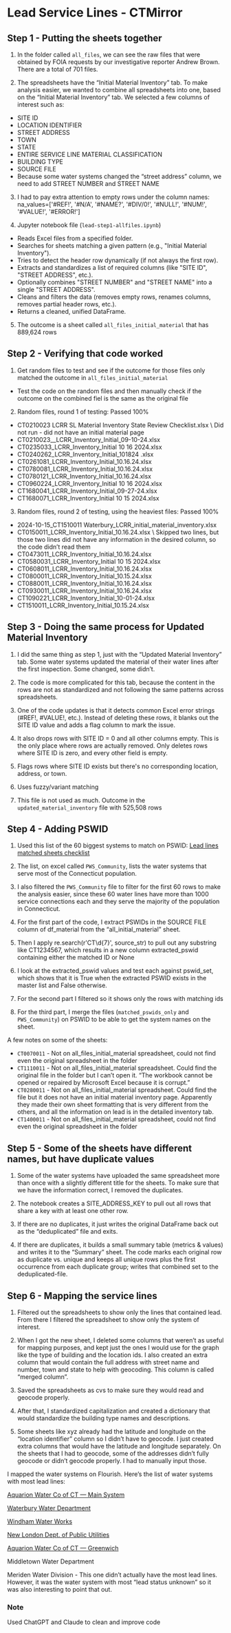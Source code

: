 # Lead Service Lines - CTMirror


## Step 1 - Putting the sheets together 

1) In the folder called `all_files`, we can see the raw files that were obtained by FOIA requests by our investigative reporter Andrew Brown. There are a total of 701 files.

2) The spreadsheets have the “Initial Material Inventory” tab. To make analysis easier, we wanted to combine all spreadsheets into one, based on the “Initial Material Inventory” tab. We selected a few columns of interest such as:
 - SITE ID
 - LOCATION IDENTIFIER
 - STREET ADDRESS
 - TOWN	
 - STATE
 - ENTIRE SERVICE LINE MATERIAL CLASSIFICATION
 - BUILDING TYPE
 - SOURCE FILE
 - Because some water systems changed the “street address” column, we need to add STREET NUMBER and STREET NAME

3) I had to pay extra attention to empty rows under the column names: na_values=['#REF!', '#N/A', '#NAME?', '#DIV/0!', '#NULL!', '#NUM!', '#VALUE!', '#ERROR!']
   
4) Jupyter notebook file (`lead-step1-allfiles.ipynb`)
- Reads Excel files from a specified folder.
- Searches for sheets matching a given pattern (e.g., "Initial Material Inventory").
- Tries to detect the header row dynamically (if not always the first row).
- Extracts and standardizes a list of required columns (like "SITE ID", "STREET ADDRESS", etc.).
- Optionally combines "STREET NUMBER" and "STREET NAME" into a single "STREET ADDRESS".
- Cleans and filters the data (removes empty rows, renames columns, removes partial header rows, etc.).
- Returns a cleaned, unified DataFrame.

5) The outcome is a sheet called `all_files_initial_material` that has 889,624 rows

## Step 2 - Verifying that code worked

1) Get random files to test and see if the outcome for those files only matched the outcome in `all_files_initial_material`
- Test the code on the random files and then manually check if the outcome on the combined fiel is the same as the original file

2) Random files, round 1 of testing: Passed 100%
- CT0210023 LCRR SL Material Inventory State Review Checklist.xlsx  \\ Did not run - did not have an initial material page
- CT0210023__LCRR_Inventory_Initial_09-10-24.xlsx
- CT0235033_LCRR_Inventory_Initial 10 16 2024.xlsx
- CT0240262_LCRR_Inventory_Initial_101824 .xlsx
- CT0261081_LCRR_Inventory_Initial_10.16.24.xlsx
- CT0780081_LCRR_Inventory_Initial_10.16.24.xlsx
- CT0780121_LCRR_Inventory_Initial_10.16.24.xlsx
- CT0960224_LCRR_Inventory_Initial 10 16 2024.xlsx
- CT1680041_LCRR_Inventory_Initial_09-27-24.xlsx
- CT1680071_LCRR_Inventory_Initial 10 15 2024.xlsx
3) Random files, round 2 of testing, using the heaviest files: Passed 100%
- 2024-10-15_CT1510011 Waterbury_LCRR_initial_material_inventory.xlsx
- CT0150011_LCRR_Inventory_Initial_10.16.24.xlsx \\ Skipped two lines, but those two lines did not have any information in the desired column, so the code didn’t read them
- CT0473011_LCRR_Inventory_Initial_10.16.24.xlsx
- CT0580031_LCRR_Inventory_Initial 10 15 2024.xlsx
- CT0608011_LCRR_Inventory_Initial_10.16.24.xlsx
- CT0800011_LCRR_Inventory_Initial_10.15.24.xlsx
- CT0880011_LCRR_Inventory_Initial_10.16.24.xlsx
- CT0930011_LCRR_Inventory_Initial_10.16.24.xlsx
- CT1090221_LCRR_Inventory_Initial_10-01-24.xlsx
- CT1510011_LCRR_Inventory_Initial_10.15.24.xlsx

## Step 3 - Doing the same process for Updated Material Inventory
 
1) I did the same thing as step 1, just with the “Updated Material Inventory” tab. Some water systems updated the material of their water lines after the first inspection. Some changed, some didn’t.

2) The code is more complicated for this tab, because the content in the rows are not as standardized and not following the same patterns across spreadsheets. 

3) One of the code updates is that it detects common Excel error strings (#REF!, #VALUE!, etc.). Instead of deleting these rows, it blanks out the SITE ID value and adds a flag column to mark the issue.

4) It also drops rows with SITE ID = 0 and all other columns empty. This is the only place where rows are actually removed. Only deletes rows where SITE ID is zero, and every other field is empty.

5) Flags rows where SITE ID exists but there's no corresponding location, address, or town.

6) Uses fuzzy/variant matching
   
8) This file is not used as much. Outcome in the `updated_material_inventory` file with 525,508 rows

## Step 4 - Adding PSWID

1) Used this list of the 60 biggest systems to match on PSWID: [Lead lines matched sheets checklist](https://docs.google.com/spreadsheets/d/1OGe2SZkxhGrTAhYyOh-n-zhLr_uRAEcbY7qQjuRBsyA/edit?gid=0#gid=0)
   
2) The list, on excel called `PWS_Community`, lists the water systems that serve most of the Connecticut population.

3) I also filtered the `PWS_Community` file to filter for the first 60 rows to make the analysis easier, since these 60 water lines have more than 1000 service connections each and they serve the majority of the population in Connecticut.

4) For the first part of the code, I extract PSWIDs in the SOURCE FILE column of df_material from the “all_initial_material” sheet.

5) Then I apply re.search(r'CT\d{7}', source_str) to pull out any substring like CT1234567, which results in a new column extracted_pswid containing either the matched ID or None

6) I look at the extracted_pswid values and test each against pswid_set, which shows that it is True when the extracted PSWID exists in the master list and False otherwise.

7) For the second part I filtered so it shows only the rows with matching ids

8) For the third part, I merge the files (`matched_pswids_only` and `PWS_Community`) on PSWID to be able to get the system names on the sheet. 

A few notes on some of the sheets:
- `CT0070011` - Not on all_files_initial_material spreadsheet, could not find even the original spreadsheet in the folder
- `CT1110011` - Not on all_files_initial_material spreadsheet. Could find the original file in the folder but I can’t open it. “The workbook cannot be opened or repaired by Microsoft Excel because it is corrupt.”
- `CT0280011` - Not on all_files_initial_material spreadsheet. Could find the file but it does not have an initial material inventory page. Apparently they made their own sheet formatting that is very different from the others, and all the information on lead is in the detailed inventory tab.
- `CT1400011` - Not on all_files_initial_material spreadsheet, could not find even the original spreadsheet in the folder

## Step 5 - Some of the sheets have different names, but have duplicate values

1) Some of the water systems have uploaded the same spreadsheet more than once with a slightly different title for the sheets. To make sure that we have the information correct, I removed the duplicates. 

2) The notebook creates a SITE_ADDRESS_KEY to pull out all  rows that share a key with at least one other row.

3) If there are no duplicates, it just writes the original DataFrame back out as the “deduplicated” file and exits.

4) If there are duplicates, it builds a small summary table (metrics & values) and writes it to the “Summary” sheet. The code marks each original row as duplicate vs. unique and keeps all unique rows plus the first occurrence from each duplicate group; writes that combined set to the deduplicated-file.
   
## Step 6 -  Mapping the service lines

1) Filtered out the spreadsheets to show only the lines that contained lead. From there I filtered the spreadsheet to show only the system of interest.

2) When I got the new sheet, I deleted some columns that weren’t as useful for mapping purposes, and kept just the ones I would use for the graph like the type of building and the location ids. I also created an extra column that would contain the full address with street name and number, town and state to help with geocoding. This column is called “merged column”.

3) Saved the spreadsheets as cvs to make sure they would read and geocode properly.

4) After that, I standardized capitalization and created a dictionary that would standardize the building type names and descriptions.

5) Some sheets like xyz already had the latitude and longitude on the “location identifier” column so I didn’t have to geocode. I just created extra columns that would have the latitude and longitude separately. On the sheets that I had to geocode, some of the addresses didn’t fully geocode or didn’t geocode properly. I had to manually input those. 

I mapped the water systems on Flourish. Here’s the list of water systems with most lead lines:

[Aquarion Water Co of CT — Main System](https://public.flourish.studio/visualisation/23096431/)

[Waterbury Water Department](https://public.flourish.studio/visualisation/23142939/)

[Windham Water Works](https://public.flourish.studio/visualisation/23097381/)

[New London Dept. of Public Utilities](https://public.flourish.studio/visualisation/23166522/)

[Aquarion Water Co of CT — Greenwich](https://public.flourish.studio/visualisation/23167342/)

Middletown Water Department

Meriden Water Division - This one didn’t actually have the most lead lines. However, it was the water system with most “lead status unknown” so it was also interesting to point that out. 

### Note
Used ChatGPT and Claude to clean and improve code






